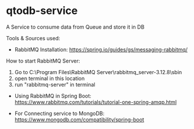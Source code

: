 # qtodb-service
 A Service to consume data from Queue and store it in DB

Tools & Sources used:
- RabbitMQ Installation:
	https://spring.io/guides/gs/messaging-rabbitmq/
 
 How to start RabbitMQ Server:
 1. Go to C:\Program Files\RabbitMQ Server\rabbitmq_server-3.12.8\sbin
 2. open terminal in this location
 3. run "rabbitmq-server" in terminal
 
 - Using RabbitMQ in Spring Boot:
 	https://www.rabbitmq.com/tutorials/tutorial-one-spring-amqp.html
 	
 - For Connecting service to MongoDB:
 	https://www.mongodb.com/compatibility/spring-boot